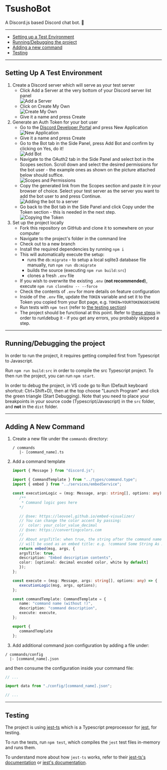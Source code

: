 # TsushoBot

A Discord.js based Discord chat bot. 🤖

---

- [Setting up a Test Environment](#setting-up-a-test-environment)
- [Running/Debugging the project](#running-debugging-the-project)
- [Adding a new command](#adding-a-new-command)
- [Testing](#testing)

---

## Setting Up A Test Environment

1. Create a Discord server which will serve as your test server
   - Click Add a Server at the very bottom of your Discord server list panel  
     ![Add a Server](https://i.imgur.com/s9qjR44.png)
   - Click on Create My Own  
     ![Create My Own](https://i.imgur.com/jhpu1mr.png)
   - Give it a name and press Create
2. Generate an Auth Token for your bot user
   - Go to the [Discord Developer Portal](https://discord.com/developers/applications/) and press New Application  
     ![New Application](https://i.imgur.com/2154sWK.png)
   - Give it a name and press Create
   - Go to the Bot tab in the Side Panel, press Add Bot and confirm by clicking on Yes, do it!  
     ![Add Bot](https://i.imgur.com/zqc2Gd1.png)
   - Navigate to the OAuth2 tab in the Side Panel and select bot in the Scopes section. Scroll down and select the desired permissions for the bot user - the example ones as shown on the picture attached below should suffice.  
     ![Scopes and Permissions](https://i.imgur.com/vd6DCzt.png)
   - Copy the generated link from the Scopes section and paste it in your browser of choice. Select your test server as the server you want to add the bot user to and press Continue.  
     ![Adding the bot to a server](https://i.imgur.com/vj2hqu9.png)
   - Go back to the Bot tab in the Side Panel and click Copy under the Token section - this is needed in the next step.  
     ![Copying the Token](https://i.imgur.com/veMUjWk.png)
3. Set up the project locally
   - Fork this repository on GitHub and clone it to somewhere on your computer
   - Navigate to the project's folder in the command line
   - Check out to a new branch
   - Install the required dependencies by running `npm i`
   - This will automatically execute the setup:
     - runs the `db:migrate` - to setup a local sqlite3 database file manually, run `npm run db:migrate`
     - builds the source (executing `npm run build:src`)
     - clones a fresh `.env` file
   - If you wish to overwrite the existing `.env` (**not recommended**), execute `npm run cloneEnv -- --force`
   - Check the contents of `.env` for more details on feature configuration
   - Inside of the `.env` file, update the `TOKEN` variable and set it to the Token you copied from your Bot page, e.g. `TOKEN=YOURTOKENGOESHERE`
   - Run tests with `npm test` (refer to [the testing section](#testing))
   - The project should be functional at this point. Refer to [these steps](#running-debugging-the-project) in order to run\debug it - if you get any errors, you probably skipped a step.

---

## <a id="running-debugging-the-project"></a> Running/Debugging the project

In order to run the project, it requires getting compiled first from Typescript to Javascript.

Run `npm run build:src` in order to compile the src Typescript project.
To then run the project, you can run `npm start`.

In order to debug the project, in VS code go to Run (Default keyboard shortcut: Ctrl+Shift+D), then at the top choose "Launch Program" and click the green triangle (Start Debugging).
Note that you need to place your breakpoints in your source code (Typescript/Javascript) in the `src` folder, and **not** in the `dist` folder.

---

## Adding A New Command

1. Create a new file under the `commands` directory:

   ```text
   / commands
      |- [command_name].ts
   ```

2. Add a command template

   ```ts
   import { Message } from "discord.js";

   import { CommandTemplate } from "../types/command.type";
   import { embed } from "../services/embedService";

   const executionLogic = (msg: Message, args: string[], options: any) => {
      /**
       * Command logic goes here
      */

      // @see: https://leovoel.github.io/embed-visualizer/
      // You can change the color accent by passing:
      //  color: your_color_value_decimal
      // @see: https://convertingcolors.com
      //
      // About argsTitle: when true, the string after the command name in the chat
      // will be used as an embed title: e.g. !command Some String As An Embed Title
      return embed(msg, args, {
      argsTitle: true,
      description: "Embed description contents",
      color: [optional: decimal encoded color, white by default]
      });
   };

   const execute = (msg: Message, args: string[], options: any) => {
      executionLogic(msg, args, options);
   };

   const commandTemplate: CommandTemplate = {
      name: "command name (without !)",
      description: "command description",
      execute: execute,
   };

   export { 
      commandTemplate
   };
   ```

3. Add additional command json configuration by adding a file under:

```text
/ commands/config
  |- [command_name].json
```

and then consume the configuration inside your command file:

```ts
// ...

import data from "./config/[command_name].json";

// ...
```

---

## Testing

The project is using [jest-ts](https://github.com/kulshekhar/ts-jest) which is a Typescript preprocessor for [jest](https://jestjs.io/), for testing.

To run the tests, run `npm test`, which compiles the `jest` test files in-memory and runs them.

To understand more about how `jest-ts` works, refer to their [jest-ts's documentation](https://kulshekhar.github.io/ts-jest/docs/installation) or [jest's documentation](https://jestjs.io/docs/en/getting-started).
